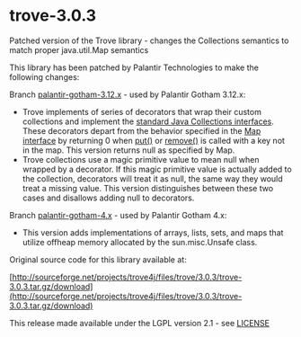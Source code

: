 trove-3.0.3
===========

Patched version of the Trove library - changes the Collections semantics to match proper java.util.Map semantics


This library has been patched by Palantir Technologies to make the following changes:

Branch [palantir-gotham-3.12.x](https://github.com/palantirtech/trove-3.0.3/tree/palantir-gotham-3.12.x) - used by Palantir Gotham 3.12.x:
* Trove implements of series of decorators that wrap their custom collections and implement the [standard Java Collections interfaces](http://docs.oracle.com/javase/6/docs/api/java/util/Collections.html). These decorators depart from the behavior specified in the [Map interface](http://docs.oracle.com/javase/6/docs/api/java/util/Map.html) by returning 0 when [put()][put] or [remove()][remove] is called with a key not in the map.  This version returns null as specified by Map.
* Trove collections use a magic primitive value to mean null when wrapped by a decorator. If this magic primitive value is actually added to the collection, decorators will treat it as null, the same way they would treat a missing value. This version distinguishes between these two cases and disallows adding null to decorators.

Branch [palantir-gotham-4.x](https://github.com/palantirtech/trove-3.0.3/tree/palantir-gotham-4.x) - used by Palantir Gotham 4.x:
* This version adds implementations of arrays, lists, sets, and maps that utilize offheap memory allocated by the sun.misc.Unsafe class.

Original source code for this library available at: 

[http://sourceforge.net/projects/trove4j/files/trove/3.0.3/trove-3.0.3.tar.gz/download](http://sourceforge.net/projects/trove4j/files/trove/3.0.3/trove-3.0.3.tar.gz/download)

[put]: http://docs.oracle.com/javase/6/docs/api/java/util/Map.html#put(K,%20V)
[remove]: http://docs.oracle.com/javase/6/docs/api/java/util/Map.html#remove(java.lang.Object)

This release made available under the LGPL version 2.1 - see [LICENSE](https://github.com/palantirtech/trove-3.0.3/blob/master/LICENSE)
